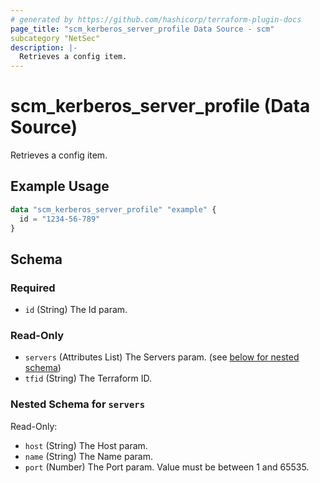 ```yaml
---
# generated by https://github.com/hashicorp/terraform-plugin-docs
page_title: "scm_kerberos_server_profile Data Source - scm"
subcategory "NetSec"
description: |-
  Retrieves a config item.
---
```


# scm_kerberos_server_profile (Data Source)

Retrieves a config item.

## Example Usage

```terraform
data "scm_kerberos_server_profile" "example" {
  id = "1234-56-789"
}
```

<!-- schema generated by tfplugindocs -->
## Schema

### Required

- `id` (String) The Id param.

### Read-Only

- `servers` (Attributes List) The Servers param. (see [below for nested schema](#nestedatt--servers))
- `tfid` (String) The Terraform ID.

<a id="nestedatt--servers"></a>
### Nested Schema for `servers`

Read-Only:

- `host` (String) The Host param.
- `name` (String) The Name param.
- `port` (Number) The Port param. Value must be between 1 and 65535.
